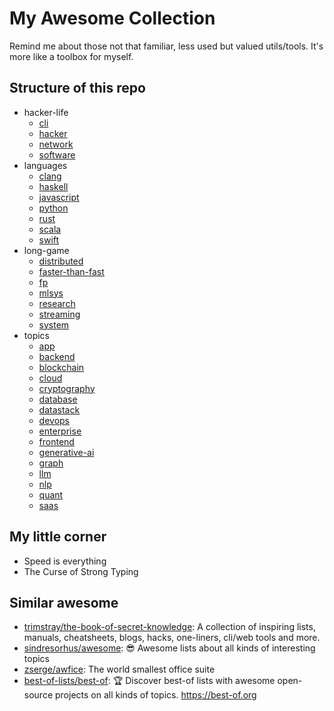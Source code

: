 # My Awesome Collection

Remind me about those not that familiar, less used but valued utils/tools. It's more like a toolbox for myself.

## Structure of this repo

- hacker-life
  - [cli](./hacker-life/cli.md)
  - [hacker](./hacker-life/hacker.md)
  - [network](./hacker-life/network.md)
  - [software](./hacker-life/software.md)
- languages
  - [clang](./languages/clang.md)
  - [haskell](./languages/haskell.md)
  - [javascript](./languages/javascript.md)
  - [python](./languages/python.md)
  - [rust](./languages/rust.md)
  - [scala](./languages/scala.md)
  - [swift](./languages/swift.md)
- long-game
  - [distributed](./long-game/distributed.md)
  - [faster-than-fast](./long-game/faster-than-fast.md)
  - [fp](./long-game/fp.md)
  - [mlsys](./long-game/mlsys.md)
  - [research](./long-game/research.md)
  - [streaming](./long-game/streaming.md)
  - [system](./long-game/system.md)
- topics
  - [app](./topics/app.md)
  - [backend](./topics/backend.md)
  - [blockchain](./topics/blockchain.md)
  - [cloud](./topics/cloud.md)
  - [cryptography](./topics/cryptography.md)
  - [database](./topics/database.md)
  - [datastack](./topics/datastack.md)
  - [devops](./topics/devops.md)
  - [enterprise](./topics/enterprise.md)
  - [frontend](./topics/frontend.md)
  - [generative-ai](./topics/generative-ai.md)
  - [graph](./topics/graph.md)
  - [llm](./topics/llm.md)
  - [nlp](./topics/nlp.md)
  - [quant](./topics/quant.md)
  - [saas](./topics/saas.md)

## My little corner

- Speed is everything
- The Curse of Strong Typing

## Similar awesome

- [trimstray/the-book-of-secret-knowledge](https://github.com/trimstray/the-book-of-secret-knowledge): A collection of inspiring lists, manuals, cheatsheets, blogs, hacks, one-liners, cli/web tools and more.
- [sindresorhus/awesome](https://github.com/sindresorhus/awesome): 😎 Awesome lists about all kinds of interesting topics
- [zserge/awfice](https://github.com/zserge/awfice): The world smallest office suite
- [best-of-lists/best-of](https://github.com/best-of-lists/best-of): 🏆 Discover best-of lists with awesome open-source projects on all kinds of topics. <https://best-of.org>
